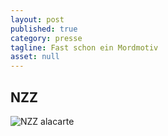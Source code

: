 ```yaml
---
layout: post
published: true
category: presse
tagline: Fast schon ein Mordmotiv
asset: null
---
```


## NZZ 
![NZZ alacarte](/assets/images/galerie/NZZ%20a%20la%20carte.jpg)





